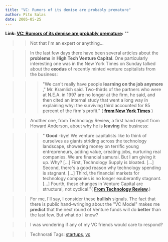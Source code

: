 ```yaml
---
title: "VC: Rumors of its demise are probably premature"
author: Pito Salas
date: 2005-05-25
---
```


**Link: [VC: Rumors of its demise are probably premature](None):** ""


>>

>> Not that I'm an expert or anything…

>>

>> In the last few days there have been several articles about the
**problems** in **High Tech Venture Capital**. One particularly interesting
one was in the New York Times on Sunday talked about the **exodus** of
recently minted venture capitalists from the business:

>>

>>> "We can't really have people **learning on the job anymore** ," Mr.
Kramlich said. Two-thirds of the partners who were at N.E.A. in 1997 are no
longer at the firm, he said, and then cited an internal study that went a long
way in explaining why: the surviving third accounted for 85 percent of the
firm's profit." ( **[from New York
Times](<http://www.nytimes.com/2005/05/22/business/yourmoney/22venture.html?>)**
)

>>

>> Another one, from Technology Review, a first hand report from Howard
Anderson, about why he is **leaving** the business:

>>

>>> " **Good** -bye! We venture capitalists like to think of ourselves as
giants striding across the technology landscape, showering money on terrific
young entrepreneurs, adding value, creating jobs, nurturing real companies. We
are financial samurai. But I am giving it up. Why? […] First, Technology
Supply is bloated. […] Second, there's a good reason why technology spending
is stagnant. […] Third, the financial markets for technology companies is no
longer exuberantly stagnant. […] Fourth, these changes in Venture Capital are
structural, not cyclical."( **[From Technology
Review](<http://www.technologyreview.com/articles/05/06/issue/invite.asp?trk=nl>)**.)

>>

>> For me, I'll say, I consider these **bullish** signals. The fact that there
is public hand-wringing about the "VC Model" makes me **predict** that the
next round of Venture funds will do **better** than the last few. But what do
I know?

>>

>> I was wondering if any of my VC friends would care to respond?

>>

>> Technorati Tags: [startups](<http://technorati.com/tag/startups>),
[vc](<http://technorati.com/tag/vc>)


